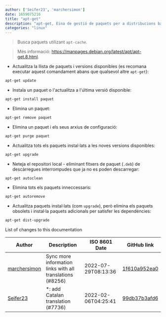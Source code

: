 ```yaml
---
author: ['Seifer23', 'marchersimon']
date: 1659075216
title: "apt-get"
description: "apt-get, Eina de gestió de paquets per a distribucions basades en Debian."
categories: "linux"
---
```

> Busca paquets utilizant `apt-cache`.

> Més informació: <https://manpages.debian.org/latest/apt/apt-get.8.html>.

- Actualitza la llista de paquets i versions disponibles (es recomana executar aquest comandament abans que qualsevol altre `apt-get`):

```bash
apt-get update
```

- Instala un paquet o l'actualitza a l'última versió disponible:

```bash
apt-get install paquet
```

- Elimina un paquet:

```bash
apt-get remove paquet
```

- Elimina un paquet i els seus arxius de configuració:

```bash
apt-get purge paquet
```

- Actualitza tots els paquets instal·lats a les noves versions disponibles:

```bash
apt-get upgrade
```

- Neteja el repositori local - eliminant fitxers de paquet (`.deb`) de descàrregues interrompudes que ja no es poden descarregar:

```bash
apt-get autoclean
```

- Elimina tots els paquets inneccessaris:

```bash
apt-get autoremove
```

- Actualitza paquets instal·lats (com `upgrade`), però elimina els paquets obsolets i instal·la paquets adicionals per satisfer les dependències:

```bash
apt-get dist-upgrade
```
List of changes to this documentation


Author | Description | ISO 8601 Date | GitHub link
------|-----|-----|-----
[marchersimon](mailto:50295997+marchersimon@users.noreply.github.com) | Sync more information links with all translations (#8256) | 2022-07-29T08:13:36 | [1f610a952ea0](https://github.com/tldr-pages/tldr/commit/1f610a952ea0d53e0a1bdbd1246ef81f24db2f3f)
[Seifer23](mailto:48915360+Seifer23@users.noreply.github.com) | *: add Catalan translation (#7736) | 2022-02-06T04:25:41 | [99db37b3afd6](https://github.com/tldr-pages/tldr/commit/99db37b3afd6dba836a6d94e4688601fdb3bac98)

